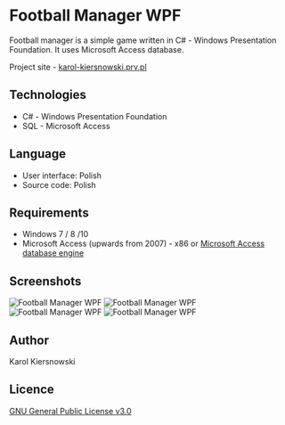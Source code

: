Football Manager WPF
====================
Football manager is a simple game written in C# - Windows Presentation Foundation. It uses Microsoft Access database.

Project site - [karol-kiersnowski.prv.pl](http://karol-kiersnowski.prv.pl/projects.php?lang=en&theme=default#football-manager-wpf)

Technologies
------------
* C# - Windows Presentation Foundation
* SQL - Microsoft Access

Language
--------
* User interface: Polish
* Source code: Polish

Requirements
------------
* Windows 7 / 8 /10
* Microsoft Access (upwards from 2007) - x86 or [Microsoft Access database engine](https://www.microsoft.com/en-us/download/details.aspx?id=13255)

Screenshots
-----------
![Football Manager WPF](http://karol-kiersnowski.prv.pl/projects/menedzer-wpf-przed-meczem.png)
![Football Manager WPF](http://karol-kiersnowski.prv.pl/projects/menedzer-wpf-sklad.png)
![Football Manager WPF](http://karol-kiersnowski.prv.pl/projects/menedzer-wpf-taktyka.png)
![Football Manager WPF](http://karol-kiersnowski.prv.pl/projects/menedzer-wpf-tryb-menedzera.png)

Author
------
Karol Kiersnowski

Licence
-------
[GNU General Public License v3.0](https://github.com/kargol92/football-manager-wpf/blob/master/LICENSE)
